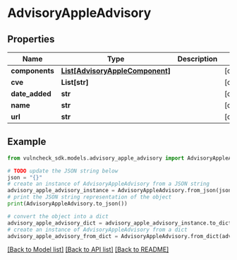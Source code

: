 # AdvisoryAppleAdvisory


## Properties

Name | Type | Description | Notes
------------ | ------------- | ------------- | -------------
**components** | [**List[AdvisoryAppleComponent]**](AdvisoryAppleComponent.md) |  | [optional] 
**cve** | **List[str]** |  | [optional] 
**date_added** | **str** |  | [optional] 
**name** | **str** |  | [optional] 
**url** | **str** |  | [optional] 

## Example

```python
from vulncheck_sdk.models.advisory_apple_advisory import AdvisoryAppleAdvisory

# TODO update the JSON string below
json = "{}"
# create an instance of AdvisoryAppleAdvisory from a JSON string
advisory_apple_advisory_instance = AdvisoryAppleAdvisory.from_json(json)
# print the JSON string representation of the object
print(AdvisoryAppleAdvisory.to_json())

# convert the object into a dict
advisory_apple_advisory_dict = advisory_apple_advisory_instance.to_dict()
# create an instance of AdvisoryAppleAdvisory from a dict
advisory_apple_advisory_from_dict = AdvisoryAppleAdvisory.from_dict(advisory_apple_advisory_dict)
```
[[Back to Model list]](../README.md#documentation-for-models) [[Back to API list]](../README.md#documentation-for-api-endpoints) [[Back to README]](../README.md)


